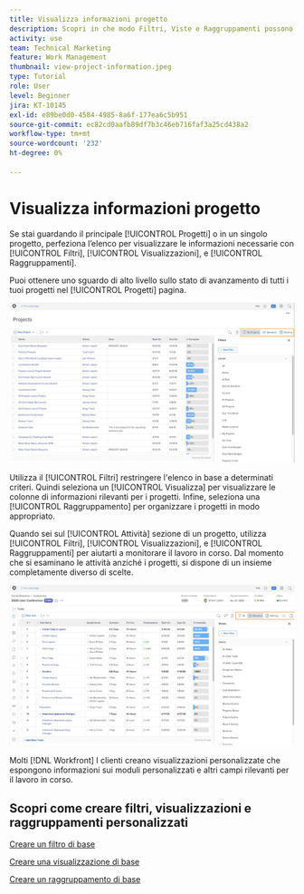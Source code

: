 ```yaml
---
title: Visualizza informazioni progetto
description: Scopri in che modo Filtri, Viste e Raggruppamenti possono rendere le informazioni del progetto facilmente visualizzabili per aiutarti a gestire i progetti.
activity: use
team: Technical Marketing
feature: Work Management
thumbnail: view-project-information.jpeg
type: Tutorial
role: User
level: Beginner
jira: KT-10145
exl-id: e89be0d0-4584-4985-8a6f-177ea6c5b951
source-git-commit: ec82cd0aafb89df7b3c46eb716faf3a25cd438a2
workflow-type: tm+mt
source-wordcount: '232'
ht-degree: 0%

---
```


# Visualizza informazioni progetto

Se stai guardando il principale [!UICONTROL Progetti] o in un singolo progetto, perfeziona l’elenco per visualizzare le informazioni necessarie con [!UICONTROL Filtri], [!UICONTROL Visualizzazioni], e [!UICONTROL Raggruppamenti].

Puoi ottenere uno sguardo di alto livello sullo stato di avanzamento di tutti i tuoi progetti nel [!UICONTROL Progetti] pagina.

![Pagina di progetto con filtri visualizzati](assets/planner-fund-project-page-fvg-copy.png)

Utilizza il [!UICONTROL Filtri] restringere l&#39;elenco in base a determinati criteri. Quindi seleziona un [!UICONTROL Visualizza] per visualizzare le colonne di informazioni rilevanti per i progetti. Infine, seleziona una [!UICONTROL Raggruppamento] per organizzare i progetti in modo appropriato.

Quando sei sul [!UICONTROL Attività] sezione di un progetto, utilizza [!UICONTROL Filtri], [!UICONTROL Visualizzazioni], e [!UICONTROL Raggruppamenti] per aiutarti a monitorare il lavoro in corso. Dal momento che si esaminano le attività anziché i progetti, si dispone di un insieme completamente diverso di scelte.

![Elenco attività progetto con visualizzazioni](assets/planner-fund-task-list-fvg.png)

Molti [!DNL Workfront] I clienti creano visualizzazioni personalizzate che espongono informazioni sui moduli personalizzati e altri campi rilevanti per il lavoro in corso.

## Scopri come creare filtri, visualizzazioni e raggruppamenti personalizzati

[Creare un filtro di base](https://experienceleague.adobe.com/docs/workfront-learn/tutorials-workfront/reporting/basic-reporting/create-a-basic-filter.html?lang=en)

[Creare una visualizzazione di base](https://experienceleague.adobe.com/docs/workfront-learn/tutorials-workfront/reporting/basic-reporting/create-a-basic-view.html?lang=en)

[Creare un raggruppamento di base](https://experienceleague.adobe.com/docs/workfront-learn/tutorials-workfront/reporting/basic-reporting/create-a-basic-grouping.html?lang=en)
